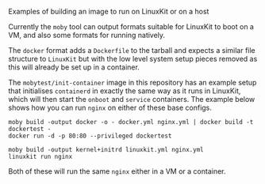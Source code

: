 Examples of building an image to run on LinuxKit or on a host

Currently the `moby` tool can output formats suitable for LinuxKit to boot on
a VM, and also some formats for running natively.

The `docker` format adds a `Dockerfile` to the tarball and expects a similar
file structure to `LinuxKit` but with the low level system setup pieces removed
as this will already be set up in a container.

The `mobytest/init-container` image in this repository has an example setup that
initialises `containerd` in exactly the same way as it runs in LinuxKit, which will
then start the `onboot` and `service` containers. The example below shows how you
can run `nginx` on either of these base configs.

```
moby build -output docker -o - docker.yml nginx.yml | docker build -t dockertest -
docker run -d -p 80:80 --privileged dockertest

moby build -output kernel+initrd linuxkit.yml nginx.yml
linuxkit run nginx
```

Both of these will run the same `nginx` either in a VM or a container.
